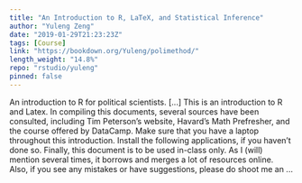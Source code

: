 ```yaml
---
title: "An Introduction to R, LaTeX, and Statistical Inference"
author: "Yuleng Zeng"
date: "2019-01-29T21:23:23Z"
tags: [Course]
link: "https://bookdown.org/Yuleng/polimethod/"
length_weight: "14.8%"
repo: "rstudio/yuleng"
pinned: false
---
```


An introduction to R for political scientists. [...] This is an introduction to R and Latex. In compiling this documents, several sources have been consulted, including Tim Peterson’s website, Havard’s Math Prefresher, and the course offered by DataCamp. Make sure that you have a laptop throughout this introduction. Install the following applications, if you haven’t done so. Finally, this document is to be used in-class only. As I (will) mention several times, it borrows and merges a lot of resources online. Also, if you see any mistakes or have suggestions, please do shoot me an ...
